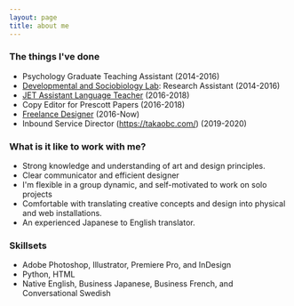 ```yaml
---
layout: page
title: about me
---
```

### The things I've done
 - Psychology Graduate Teaching Assistant (2014-2016)
 - [Developmental and Sociobiology Lab](https://dslab.uoregon.edu/): Research Assistant (2014-2016)
 - [JET Assistant Language Teacher](http://jetprogramme.org/en/) (2016-2018)
 - Copy Editor for Prescott Papers (2016-2018)
 - [Freelance Designer](https://www.linkedin.com/in/cesare-bisbocci/) (2016-Now)
 - Inbound Service Director (https://takaobc.com/) (2019-2020)
 
### What is it like to work with me?
 - Strong knowledge and understanding of art and design principles.
 - Clear communicator and efficient designer
 - I'm flexible in a  group dynamic, and self-motivated to work on solo projects
 - Comfortable with translating creative concepts and design into physical and web installations.
 - An experienced Japanese to English translator.
 
### Skillsets
  - Adobe Photoshop, Illustrator, Premiere Pro, and InDesign
  - Python, HTML
  - Native English, Business Japanese, Business French, and Conversational Swedish  


